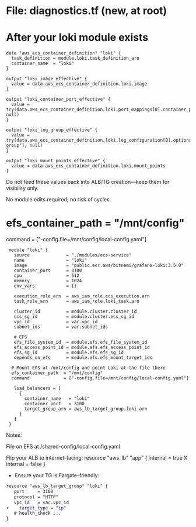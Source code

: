 # File: diagnostics.tf (new, at root)

# After your loki module exists
```hcl
data "aws_ecs_container_definition" "loki" {
  task_definition = module.loki.task_definition_arn
  container_name  = "loki"
}

output "loki_image_effective" {
  value = data.aws_ecs_container_definition.loki.image
}

output "loki_container_port_effective" {
  value = try(data.aws_ecs_container_definition.loki.port_mappings[0].container_port, null)
}

output "loki_log_group_effective" {
  value = try(data.aws_ecs_container_definition.loki.log_configuration[0].options["awslogs-group"], null)
}

output "loki_mount_points_effective" {
  value = data.aws_ecs_container_definition.loki.mount_points
}
```
Do not feed these values back into ALB/TG creation—keep them for visibility only.

No module edits required; no risk of cycles.

# efs_container_path = "/mnt/config"

command = ["-config.file=/mnt/config/local-config.yaml"]
```hcl
 module "loki" {
   source              = "./modules/ecs-service"
   name                = "loki"
   image               = "public.ecr.aws/bitnami/grafana-loki:3.5.0"
   container_port      = 3100
   cpu                 = 512
   memory              = 1024
   env_vars            = {}

   execution_role_arn  = aws_iam_role.ecs_execution.arn
   task_role_arn       = aws_iam_role.loki_task.arn

   cluster_id          = module.cluster.cluster_id
   ecs_sg_id           = module.cluster.ecs_sg_id
   vpc_id              = var.vpc_id
   subnet_ids          = var.subnet_ids

   # EFS
   efs_file_system_id  = module.efs.efs_file_system_id
   efs_access_point_id = module.efs.efs_access_point_id
   efs_sg_id           = module.efs.efs_sg_id
   depends_on_efs      = module.efs.efs_mount_target_ids

  # Mount EFS at /mnt/config and point Loki at the file there
  efs_container_path  = "/mnt/config"
  command             = ["-config.file=/mnt/config/local-config.yaml"]

   load_balancers = [
     {
       container_name   = "loki"
       container_port   = 3100
       target_group_arn = aws_lb_target_group.loki.arn
     }
   ]
 }
```
Notes:

File on EFS at /shared-config/local-config.yaml

Flip your ALB to internet-facing:
resource "aws_lb" "app" {
internal = true X
internal = false
}

- Ensure your TG is Fargate-friendly:
```diff
resource "aws_lb_target_group" "loki" {
   port     = 3100
   protocol = "HTTP"
   vpc_id   = var.vpc_id
+    target_type = "ip"
   # health_check ...
}
